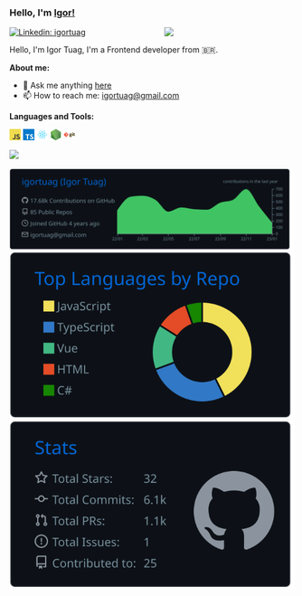 

### Hello, I'm [Igor!](https://www.linkedin.com/in/igortuag/)

[![Linkedin: igortuag](https://img.shields.io/badge/-igortuag-blue?style=flat-square&logo=Linkedin&logoColor=white&link=https://www.linkedin.com/in/igortuag/)](https://www.linkedin.com/in/igortuag/)
<img align='right' src="https://media.giphy.com/media/M9gbBd9nbDrOTu1Mqx/giphy.gif" width="230">
<br />

Hello, I'm Igor Tuag, I'm a Frontend developer from 🇧🇷.

**About me:**

- 💬 Ask me anything [here](https://github.com/igortuag/igortuag/issues)
- 📫 How to reach me: igortuag@gmail.com

**Languages and Tools:**

<code><img height="20" src="https://raw.githubusercontent.com/github/explore/80688e429a7d4ef2fca1e82350fe8e3517d3494d/topics/javascript/javascript.png"></code>
<code><img height="20" src="https://raw.githubusercontent.com/github/explore/80688e429a7d4ef2fca1e82350fe8e3517d3494d/topics/typescript/typescript.png"></code>
<code><img height="20" src="https://raw.githubusercontent.com/github/explore/80688e429a7d4ef2fca1e82350fe8e3517d3494d/topics/react/react.png"></code>
<code><img height="20" src="https://raw.githubusercontent.com/github/explore/80688e429a7d4ef2fca1e82350fe8e3517d3494d/topics/nodejs/nodejs.png"></code>
<code><img height="20" src="https://raw.githubusercontent.com/github/explore/80688e429a7d4ef2fca1e82350fe8e3517d3494d/topics/git/git.png"></code>

<p align="left">
  <img height="180em" src="https://github-readme-streak-stats.herokuapp.com/?user=igortuag" />
</p>  
  
[![](https://raw.githubusercontent.com/igortuag/igortuag/master/profile-summary-card-output/github_dark/0-profile-details.svg)](https://github.com/vn7n24fzkq/github-profile-summary-cards)
[![](https://raw.githubusercontent.com/igortuag/igortuag/master/profile-summary-card-output/github_dark/1-repos-per-language.svg)](https://github.com/vn7n24fzkq/github-profile-summary-cards) 
[![](https://raw.githubusercontent.com/igortuag/igortuag/master/profile-summary-card-output/github_dark/3-stats.svg)](https://github.com/vn7n24fzkq/github-profile-summary-cards)

